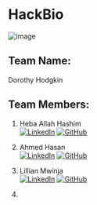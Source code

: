# HackBio
![image](https://github.com/hebamuh68/HackBio/assets/69214737/ddb1b725-2562-4857-a4f6-09fd11aac7f1)

## Team Name:
Dorothy Hodgkin

## Team Members:
1. Heba Allah Hashim <br> [![LinkedIn](https://img.shields.io/badge/-LinkedIn-blue?style=flat-square&logo=linkedin&logoColor=white)](https://www.linkedin.com/in/heba333)
[![GitHub](https://img.shields.io/badge/-GitHub-black?style=flat-square&logo=github&logoColor=white)](https://github.com/hebamuh68)

2. Ahmed Hasan  <br>  [![LinkedIn](https://img.shields.io/badge/-LinkedIn-blue?style=flat-square&logo=linkedin&logoColor=white)](https://www.linkedin.com/in/ahmed-hasan-256265257?utm_source=share&utm_campaign=share_via&utm_content=profile&utm_medium=android_app) 
[![GitHub](https://img.shields.io/badge/-GitHub-black?style=flat-square&logo=github&logoColor=white)](https://github.com/ahmedsArena)

3. Lillian Mwinja  <br>  [![LinkedIn](https://img.shields.io/badge/-LinkedIn-blue?style=flat-square&logo=linkedin&logoColor=white)](http://www.linkedin.com/in/lillian-mwinja-6b9301176)
  [![GitHub](https://img.shields.io/badge/-GitHub-black?style=flat-square&logo=github&logoColor=white)](https://github.com/lillianmwinja)
5. 
